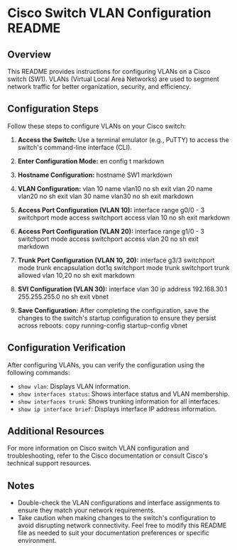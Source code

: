 # Cisco Switch VLAN Configuration README

## Overview
This README provides instructions for configuring VLANs on a Cisco switch (SW1). VLANs (Virtual Local Area Networks) are used to segment network traffic for better organization, security, and efficiency.

## Configuration Steps
Follow these steps to configure VLANs on your Cisco switch:

1. **Access the Switch:** Use a terminal emulator (e.g., PuTTY) to access the switch's command-line interface (CLI).

2. **Enter Configuration Mode:**
en config t
markdown

3. **Hostname Configuration:**
hostname SW1
markdown

4. **VLAN Configuration:**
vlan 10 
name vlan10 
no sh 
exit
vlan 20 
name vlan20 
no sh 
exit
vlan 30 name 
vlan30 
no sh 
exit
markdown

5. **Access Port Configuration (VLAN 10):**
interface range g0/0 - 3 
switchport mode access 
switchport access vlan 10 
no sh 
exit
markdown

6. **Access Port Configuration (VLAN 20):**
interface range g1/0 - 3 
switchport mode access 
switchport access vlan 20 
no sh 
exit
markdown

7. **Trunk Port Configuration (VLAN 10, 20):**
interface g3/3 
switchport mode trunk encapsulation dot1q 
switchport mode trunk 
switchport trunk allowed 
vlan 10,20 
no sh 
exit
markdown

8. **SVI Configuration (VLAN 30):**
interface vlan 30 ip address 192.168.30.1 255.255.255.0 
no sh 
exit
vbnet

9. **Save Configuration:**
After completing the configuration, save the changes to the switch's startup configuration to ensure they persist across reboots:
copy running-config startup-config
vbnet

## Configuration Verification
After configuring VLANs, you can verify the configuration using the following commands:

- `show vlan`: Displays VLAN information.
- `show interfaces status`: Shows interface status and VLAN membership.
- `show interfaces trunk`: Shows trunking information for all interfaces.
- `show ip interface brief`: Displays interface IP address information.

## Additional Resources
For more information on Cisco switch VLAN configuration and troubleshooting, refer to the Cisco documentation or consult Cisco's technical support resources.

## Notes
- Double-check the VLAN configurations and interface assignments to ensure they match your network requirements.
- Take caution when making changes to the switch's configuration to avoid disrupting network connectivity.
Feel free to modify this README file as needed to suit your documentation preferences or specific environment.

